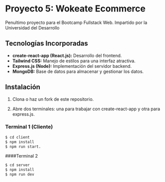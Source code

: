 # Proyecto 5: Wokeate Ecommerce

Penultimo proyecto para el Bootcamp Fullstack Web. Impartido por la Universidad del Desarrollo

## Tecnologías Incorporadas

- **create-react-app (React.js):** Desarrollo del frontend.
- **Tailwind CSS:** Manejo de estilos para una interfaz atractiva.
- **Express.js (Node):** Implementación del servidor backend.
- **MongoDB:** Base de datos para almacenar y gestionar los datos.

## Instalación

1. Clona o haz un fork de este repositorio.

2. Abre dos terminales: una para trabajar con create-react-app y otra para express.js.

### Terminal 1 (Cliente)

```bash
$ cd client
$ npm install
$ npm run start.
```

####Terminal 2

```bash
$ cd server
$ npm install
$ npm run dev
```

